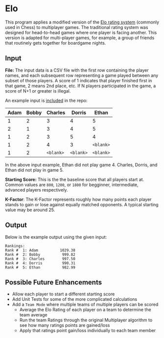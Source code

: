 # Elo

This program applies a modified version of the [Elo rating system](https://en.wikipedia.org/wiki/Elo_rating_system) (commonly used in Chess) to multiplayer games.  The traditional rating system was designed for head-to-head games where one player is facing another.  This version is adapted for multi-player games, for example, a group of friends that routinely gets together for boardgame nights.

## Input
**File:** The input data is a CSV file with the first row containing the player names, and each subsequent row representing a game played between any subset of those players.  A score of 1 indicates that player finished first in that game, 2 means 2nd place, etc.  If N players participated in the game, a score of N+1 or greater is illegal.

An example input is [included](https://github.com/aws5295/Elo/blob/master/Elo/Samples/SampleResults.csv) in the repo:

| Adam | Bobby | Charles | Dorris | Ethan |
| ---- | ----- | ------- | ------ | ----- |
| 1 | 2 | 3 | 4 | 5 |
| 2 | 1 | 3 | 4 | 5 |
| 1 | 2 | 3 | 5 | 4 |
| 1 | 2 | 4 | 3 |`<blank>`|
| 1 | 2 |`<blank>`|`<blank>`|`<blank>`|

In the above input example, Ethan did not play game 4. Charles, Dorris, and Ethan did not play in game 5.

**Starting Score:** This is the the baseline score that all players start at.  Common values are `800`, `1200`, or `1800` for begginner, intermediate, advanced players respectively.

**K-Factor**: The K-Factor represents roughly how many points each player stands to gain or lose against equally matched opponents. A typical starting value may be around 25.

## Output
Below is the example output using the given input:
```
Rankings:
Rank #  1: Adam          1029.38
Rank #  2: Bobby          999.82
Rank #  3: Charles        997.50
Rank #  4: Dorris         990.31
Rank #  5: Ethan          982.99
```

## Possible Future Enhancements
- Allow each player to start a different starting score
- Add Unit Tests for some of the more complicated calculations
- Add a `Team Mode` where multiple teams of multiple players can be scored
  - Average the Elo Rating of each player on a team to determine the team average
  - Run the team Ratings through the original Multiplayer algorithm to see how many ratings points are gained/loss
  - Apply that ratings point gain/loss individually to each team member
